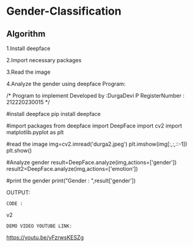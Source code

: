 # Gender-Classification
## Algorithm

1.Install deepface

2.Import necessary packages

3.Read the image

4.Analyze the gender using deepface
Program:

/*
Program to implement 
Developed by   :DurgaDevi P
RegisterNumber :  212220230015
*/

#install deepface
pip install deepface

#import packages
from deepface import DeepFace
import cv2
import matplotlib.pyplot as plt

#read the image
img=cv2.imread('durga2.jpeg')
plt.imshow(img[:,:,::-1])
plt.show()

#Analyze gender
result=DeepFace.analyze(img,actions=['gender'])
result2=DeepFace.analyze(img,actions=['emotion'])

#print the gender
print("Gender : ",result['gender'])

OUTPUT:

    CODE :

v2

    DEMO VIDEO YOUTUBE LINK:

https://youtu.be/yFzrwsKESZg

